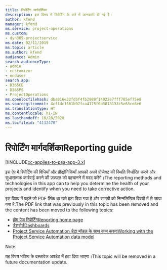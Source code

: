 ```yaml
---
title: रिपोर्टिंग मार्गदर्शिका
description: इस विषय में रिपोर्टिंग के बारे में जानकारी दी गई है।
author: kfend
manager: kfend
ms.service: project-operations
ms.custom:
- dyn365-projectservice
ms.date: 02/11/2019
ms.topic: article
ms.author: kfend
audience: Admin
search.audienceType:
- admin
- customizer
- enduser
search.app:
- D365CE
- D365PS
- ProjectOperations
ms.openlocfilehash: dba816e32fdbf4fb2988f14022e7fff705ef75e8
ms.sourcegitcommit: 4cf1dc1561b92fca4175f0b3813133c5e63ce8e6
ms.translationtype: HT
ms.contentlocale: hi-IN
ms.lasthandoff: 10/28/2020
ms.locfileid: "4132470"
---
```

# <a name="reporting-guide"></a><span data-ttu-id="8f748-103">रिपोर्टिंग मार्गदर्शिका</span><span class="sxs-lookup"><span data-stu-id="8f748-103">Reporting guide</span></span>

[!INCLUDE[cc-applies-to-psa-app-3.x](../../includes/cc-applies-to-psa-app-3x.md)]

<span data-ttu-id="8f748-104">इस ऐप में रिपोर्टिंग की विधियाँ और प्रौद्योगिकियाँ आपको अपने प्रोजेक्ट की स्थिति निर्धारित करने और सुधारात्मक कार्रवाई करने की ज़रूरत को पहचानने में मदद करेंगे।</span><span class="sxs-lookup"><span data-stu-id="8f748-104">The reporting methods and technologies in this app can to help you determine the health of your projects and identify when you need to take corrective action.</span></span> 

<span data-ttu-id="8f748-105">इस विषय में पहले जो PDF लिंक था उसे हटा दिया गया है और सामग्री को निम्नलिखित विषयों में ले जाया गया है:</span><span class="sxs-lookup"><span data-stu-id="8f748-105">The PDF link that was previously in this topic has been removed and the content has been moved to the following topics:</span></span>

- [<span data-ttu-id="8f748-106">होम पेज रिपोर्टिंग</span><span class="sxs-lookup"><span data-stu-id="8f748-106">Reporting home page</span></span>](../reports-reporting-dynamics-365-project-service.md)
- [<span data-ttu-id="8f748-107">डैशबोर्ड</span><span class="sxs-lookup"><span data-stu-id="8f748-107">Dashboards</span></span>](../reports-dashboards.md)
- [<span data-ttu-id="8f748-108">Project Service Automation डेटा मॉडल के साथ काम करना</span><span class="sxs-lookup"><span data-stu-id="8f748-108">Working with the Project Service Automation data model</span></span>](../reports-working-project-service-data-model.md)

> [!NOTE]
> <span data-ttu-id="8f748-109">यह विषय भविष्य के दस्तावेज़ अपडेट में हटा दिया जाएगा।</span><span class="sxs-lookup"><span data-stu-id="8f748-109">This topic will be removed in a future documentation update.</span></span> 
